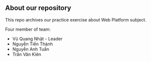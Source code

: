 ## About our repository
This repo archives our practice exercise about Web Platform subject.

Four member of team:
- Vũ Quang Nhật - Leader
- Nguyễn Tiến Thành
- Nguyễn Anh Tuấn
- Trần Văn Kiên
